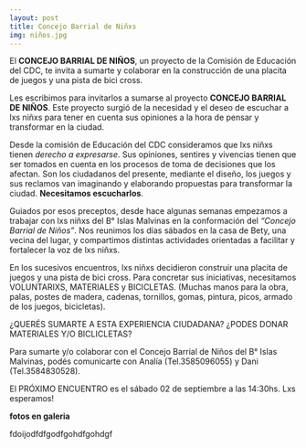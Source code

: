```yaml
---
layout: post
title: Concejo Barrial de Niñxs
img: niños.jpg
---
```

El __CONCEJO BARRIAL DE NIÑOS__, un proyecto de la Comisión de Educación del CDC, te invita a sumarte y colaborar en la construcción de una placita de juegos y una pista de bici cross.

Les escribimos para invitarlos a sumarse al proyecto __CONCEJO BARRIAL DE NIÑOS__. Este proyecto surgió de la necesidad y el deseo de escuchar a lxs niñxs para tener en cuenta sus opiniones a la hora de pensar y transformar en la ciudad.

Desde la comisión de Educación del CDC consideramos que lxs niñxs tienen _derecho a expresarse_. Sus opiniones, sentires y vivencias tienen que ser tomados en cuenta en los procesos de toma de decisiones que los afectan. Son los  ciudadanos del presente, mediante el diseño, los juegos y sus reclamos van imaginando y elaborando propuestas para transformar la ciudad. __Necesitamos escucharlos__.

Guiados por esos preceptos, desde hace algunas semanas empezamos a trabajar con lxs niñxs del B° Islas Malvinas en la conformación del _“Concejo Barrial de Niños”_. Nos reunimos los días sábados en la casa de Bety, una vecina del lugar, y compartimos distintas actividades orientadas a facilitar y fortalecer la voz de lxs niñxs.

En los sucesivos encuentros, lxs niñxs decidieron construir una placita de juegos y una pista de bici cross. Para concretar sus iniciativas, necesitamos VOLUNTARIXS, MATERIALES y BICICLETAS. (Muchas manos para la obra, palas, postes de madera, cadenas, tornillos, gomas, pintura, picos, armado de los juegos, bicicletas).

¿QUERÉS SUMARTE A ESTA EXPERIENCIA CIUDADANA? ¿PODES DONAR MATERIALES Y/O BICLICLETAS?

Para sumarte y/o colaborar con el Concejo Barrial de Niños del B° Islas Malvinas, podés comunicarte con Analía (Tel.3585096055) y Dani (Tel.3584830528).

El PRÓXIMO ENCUENTRO es el sábado 02 de septiembre a las 14:30hs. Lxs esperamos!

__fotos en galeria__

fdoijodfdfgodfgohdfgohdgf
